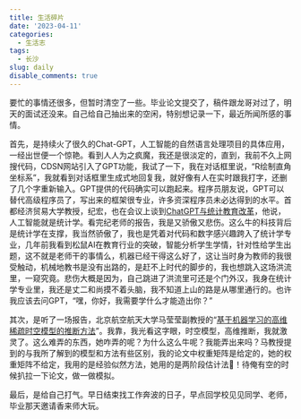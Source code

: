 ```yaml
---
title: 生活碎片
date: '2023-04-11'
categories:
  - 生活志
tags:
  - 长沙
slug: daily
disable_comments: true
---
```




要忙的事情还很多，但暂时清空了一些。毕业论文提交了，稿件跟龙哥对过了，明天的面试还没来。自己给自己抽出来的空闲，特别想记录一下，最近所闻所感的事情。

首先，是持续火了很久的Chat-GPT，人工智能的自然语言处理项目的具体应用，一经出世便一个惊艳。看到人人为之疯魔，我还是很淡定的，直到，我前不久上网搜代码，CDSN网站引入了GPT功能，我试了一下，我在对话框里说，“R绘制直角坐标系”，我就看到对话框里生成式地回复我，就好像有人在实时跟我打字，还删了几个字重新输入。GPT提供的代码确实可以跑起来。程序员朋友说，GPT可以替代高级程序员了，写出来的框架很专业，许多资深程序员未必达得到的水平。首都经济贸易大学教授，纪宏，也在会议上谈到[ChatGPT与统计教育改革](https://mp.weixin.qq.com/s/3moFVTufAFt6Ylk0-iRrog)，他说，人工智能就是统计学。看完纪老师的报告，我是又骄傲又悲伤。这么牛的科技背后是统计学在支撑，我当然骄傲了，我也是凭着对代码和数字感兴趣跨入了统计学专业，几年前我看到松鼠AI在教育行业的突破，智能分析学生学情，针对性给学生出题，这不就是老师干的事情么，机器已经干得这么好了，这让当时身为教师的我很受触动，机械地教书是没有出路的，是赶不上时代的脚步的，我也想跳入这场洪流里，一窥究竟。悲伤大概是因为，自己跳进了洪流里可还是个门外汉，我身在统计学专业里，我还是丈二和尚摸不着头脑，我不知道上山的路是从哪里通行的。也许我应该去问GPT，“嘿，你好，我需要学什么才能造出你？”

其次，是听了一场报告，北京航空航天大学马莹莹副教授的“[基于机器学习的高维稀疏时空模型的推断方法](https://www.xiong99.com.cn/p/t_pc/course_pc_detail/video/v_5fc10068e4b0231ba88948ea)”。我靠，我光看这字眼，时空模型，高维推断，我就激灵了。这么难弄的东西，她咋弄的呢？为什么这么牛呢？我能弄出来吗？马教授提到的与我所了解到的模型和方法有些区别，我的论文中权重矩阵是给定的，她的权重矩阵不给定，我用的是经验似然方法，她用的是两阶段估计法🧐！待俺有空的时候扒拉一下论文，做一做模拟。

最后，是给自己打气。早日结束找工作奔波的日子，早点回学校见见同学、老师，毕业那天邀请香来师大玩。
